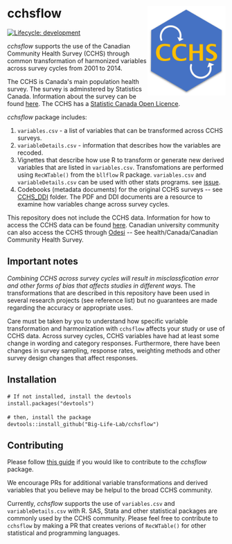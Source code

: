# cchsflow <img src="man/figures/logo.svg" align="right" alt="" width="180"/>

[![Lifecycle:
development](https://img.shields.io/badge/lifecycle-experimental-orange.svg)](https://www.tidyverse.org/lifecycle/#experimental)

*cchsflow* supports the use of the Canadian Community Health Survey (CCHS) through common transformation of harmonized variables across survey cycles from 2001 to 2014. 

The CCHS is Canada's main population health survey. The survey is adminstered by Statistics Canada. Information about the survey can be found [here](http://www23.statcan.gc.ca/imdb/p2SV.pl?Function=getSurvey&SDDS=3226). The CCHS has a [Statistic Canada Open Licence](https://www.statcan.gc.ca/eng/reference/licence).

*cchsflow* package includes:

1. `variables.csv` - a list of variables that can be transformed across CCHS surveys.  
2. `variableDetails.csv` - information that describes how the variables are recoded.
3. Vignettes that describe how use R to transform or generate new derived variables that are listed in `variables.csv`. Transfomations are performed using `RecWTable()` from the `bllflow` R package. `variables.csv` and `variableDetails.csv` can be used with other stats programs. see [issue](https://github.com/Big-Life-Lab/cchsflow/issues).
3. Codebooks (metadata documents) for the original CCHS surveys -- see [CCHS_DDI](https://github.com/Big-Life-Lab/cchsflow/tree/master/inst/extdata/CCHS_DDI) folder. The PDF and DDI documents are a resource to examine how variables change across survey cycles. 

This repository does not include the CCHS data. Information for how to access the CCHS data can be found [here](https://www150.statcan.gc.ca/n1/pub/82-620-m/2005001/4144189-eng.htm). Canadian university community can also access the CCHS through [Odesi](http://odesi2.scholarsportal.info/webview/) -- See health/Canada/Canadian Community Health Survey.

## Important notes

*Combining CCHS across survey cycles will result in misclassfication error and other forms of bias that affects studies in different ways.* The transformations that are described in this repository have been used in several research projects (see reference list) but no guarantees are made regarding the accuracy or appropriate uses.

Care must be taken by you to understand how specific variable transformation and harmonization with `cchsflow` affects your study or use of CCHS data. Across survey cycles, CCHS variables have had at least some change in wording and category responses. Furthermore, there have been changes in survey sampling, response rates, weighting methods and other survey design changes that affect responses. 

## Installation

    # If not installed, install the devtools
    install.packages("devtools")
    
    # then, install the package
    devtools::install_github("Big-Life-Lab/cchsflow")

## Contributing

Please follow [this guide](CONTRIBUTING.md) if you would like to contribute to
the *cchsflow* package.

We encourage PRs for additional variable transformations and derived variables that you believe may be helpul to the broad CCHS community. 

Currently, *cchsflow* supports the use of `variables.csv` and `variableDetails.csv` with R. SAS, Stata and other statistical packages are commonly used by the CCHS community. Please feel free to contribute to `cchsflow` by making a PR that creates verions of `RecWTable()` for other statistical and programming languages.
